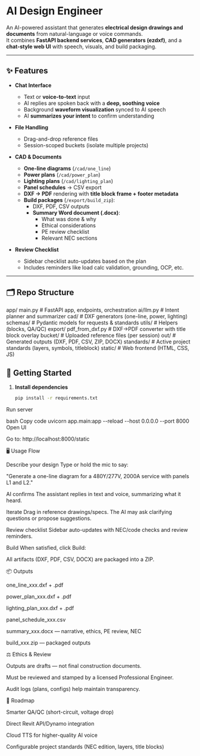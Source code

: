 # AI Design Engineer

An AI-powered assistant that generates **electrical design drawings and documents** from natural-language or voice commands.  
It combines **FastAPI backend services**, **CAD generators (ezdxf)**, and a **chat-style web UI** with speech, visuals, and build packaging.

---

## ✨ Features

- **Chat Interface**
  - Text or **voice-to-text** input
  - AI replies are spoken back with a **deep, soothing voice**
  - Background **waveform visualization** synced to AI speech
  - AI **summarizes your intent** to confirm understanding

- **File Handling**
  - Drag-and-drop reference files
  - Session-scoped buckets (isolate multiple projects)

- **CAD & Documents**
  - **One-line diagrams** (`/cad/one_line`)
  - **Power plans** (`/cad/power_plan`)
  - **Lighting plans** (`/cad/lighting_plan`)
  - **Panel schedules** → CSV export
  - **DXF → PDF** rendering with **title block frame + footer metadata**
  - **Build packages** (`/export/build_zip`):
    - DXF, PDF, CSV outputs
    - **Summary Word document (.docx)**:
      - What was done & why
      - Ethical considerations
      - PE review checklist
      - Relevant NEC sections

- **Review Checklist**
  - Sidebar checklist auto-updates based on the plan
  - Includes reminders like load calc validation, grounding, OCP, etc.

---

## 🗂️ Repo Structure

app/
main.py # FastAPI app, endpoints, orchestration
ai/llm.py # Intent planner and summarizer
cad/ # DXF generators (one-line, power, lighting)
schemas/ # Pydantic models for requests & standards
utils/ # Helpers (blocks, QA/QC)
export/
pdf_from_dxf.py # DXF→PDF converter with title block overlay
bucket/ # Uploaded reference files (per session)
out/ # Generated outputs (DXF, PDF, CSV, ZIP, DOCX)
standards/ # Active project standards (layers, symbols, titleblock)
static/ # Web frontend (HTML, CSS, JS)

## 🚀 Getting Started

1. **Install dependencies**
   ```bash
   pip install -r requirements.txt
Run server

bash
Copy code
uvicorn app.main:app --reload --host 0.0.0.0 --port 8000
Open UI

Go to: http://localhost:8000/static

🖥️ Usage Flow

Describe your design
Type or hold the mic to say:

"Generate a one-line diagram for a 480Y/277V, 2000A service with panels L1 and L2."

AI confirms
The assistant replies in text and voice, summarizing what it heard.

Iterate
Drag in reference drawings/specs.
The AI may ask clarifying questions or propose suggestions.

Review checklist
Sidebar auto-updates with NEC/code checks and review reminders.

Build
When satisfied, click Build:

All artifacts (DXF, PDF, CSV, DOCX) are packaged into a ZIP.

📦 Outputs

one_line_xxx.dxf + .pdf

power_plan_xxx.dxf + .pdf

lighting_plan_xxx.dxf + .pdf

panel_schedule_xxx.csv

summary_xxx.docx — narrative, ethics, PE review, NEC

build_xxx.zip — packaged outputs

⚖️ Ethics & Review

Outputs are drafts — not final construction documents.

Must be reviewed and stamped by a licensed Professional Engineer.

Audit logs (plans, configs) help maintain transparency.

🔮 Roadmap

Smarter QA/QC (short-circuit, voltage drop)

Direct Revit API/Dynamo integration

Cloud TTS for higher-quality AI voice

Configurable project standards (NEC edition, layers, title blocks)